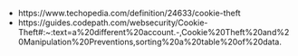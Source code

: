 <ul>
<li>https://www.techopedia.com/definition/24633/cookie-theft</li>
<li>https://guides.codepath.com/websecurity/Cookie-Theft#:~:text=a%20different%20account.-,Cookie%20Theft%20and%20Manipulation%20Preventions,sorting%20a%20table%20of%20data.</li>
</ul>

